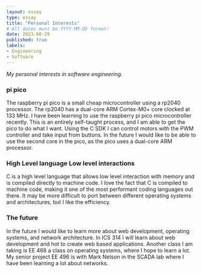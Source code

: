 ```yaml
---
layout: essay
type: essay
title: "Personal Interests"
# All dates must be YYYY-MM-DD format!
date: 2023-08-29
published: true
labels:
- Engineering
- Software
---
```


*My personal interests in software engineering.*

### pi pico

The raspberry pi pico is a small cheap microcontroller using a rp2040 processor. The rp2040 has a dual-core ARM Cortex-M0+ core clocked at 133 MHz.  I have been learning to use the raspberry pi pico microcontroller recently.  This is an entirely self-taught process, and I am able to get the pico to do what I want.  Using the C SDK I can control motors with the PWM controller and take input from buttons.  In the future I would like to be able to use the second core in the pico, as the pico uses a dual-core ARM processor.

### High Level language Low level interactions

C is a high level language that allows low level interaction with memory and is compiled directly to machine code.  I love the fact that C is compiled to machine code, making it one of the most performant coding languages out there.  It may be more difficult to port between different operating systems and architectures, but I like the efficiency.

### The future

In the future I would like to learn more about web development, operating systems, and network architecture.  In ICS 314 I will learn about web development and hot to create web based applications.  Another class I am taking is EE 468 a class on operating systems, where I hope to learn a lot.  My senior project EE 496 is with Mark Nelson in the SCADA lab where I have been learning a lot about networks.